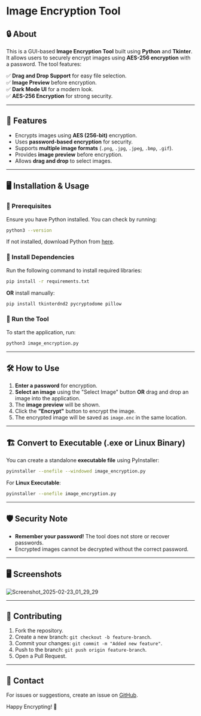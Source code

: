 # Image Encryption Tool

## 🔒 About
This is a GUI-based **Image Encryption Tool** built using **Python** and **Tkinter**. It allows users to securely encrypt images using **AES-256 encryption** with a password. The tool features:

✅ **Drag and Drop Support** for easy file selection.  
✅ **Image Preview** before encryption.  
✅ **Dark Mode UI** for a modern look.  
✅ **AES-256 Encryption** for strong security.  

---

## 📜 Features
- Encrypts images using **AES (256-bit)** encryption.
- Uses **password-based encryption** for security.
- Supports **multiple image formats** (`.png`, `.jpg`, `.jpeg`, `.bmp`, `.gif`).
- Provides **image preview** before encryption.
- Allows **drag and drop** to select images.

---

## 🖥️ Installation & Usage

### 🔹 Prerequisites
Ensure you have Python installed. You can check by running:
```bash
python3 --version
```
If not installed, download Python from [here](https://www.python.org/downloads/).

### 🔹 Install Dependencies
Run the following command to install required libraries:
```bash
pip install -r requirements.txt
```
**OR** install manually:
```bash
pip install tkinterdnd2 pycryptodome pillow
```

### 🔹 Run the Tool
To start the application, run:
```bash
python3 image_encryption.py
```

---

## 🛠️ How to Use
1. **Enter a password** for encryption.
2. **Select an image** using the "Select Image" button **OR** drag and drop an image into the application.
3. The **image preview** will be shown.
4. Click the **"Encrypt"** button to encrypt the image.
5. The encrypted image will be saved as `image.enc` in the same location.

---

## 🏗️ Convert to Executable (.exe or Linux Binary)
You can create a standalone **executable file** using PyInstaller:
```bash
pyinstaller --onefile --windowed image_encryption.py
```
For **Linux Executable**:
```bash
pyinstaller --onefile image_encryption.py
```

---

## 🛡️ Security Note
- **Remember your password!** The tool does not store or recover passwords.
- Encrypted images cannot be decrypted without the correct password.

---


## 🖥️ Screenshots
![Screenshot_2025-02-23_01_29_29](https://github.com/user-attachments/assets/84b6fb7b-949d-4c03-822b-4578fedae8c6)


---

## 🤝 Contributing
1. Fork the repository.
2. Create a new branch: `git checkout -b feature-branch`.
3. Commit your changes: `git commit -m "Added new feature"`.
4. Push to the branch: `git push origin feature-branch`.
5. Open a Pull Request.

---


## 📩 Contact
For issues or suggestions, create an issue on [GitHub](https://github.com/your-username/Image-Encryption-Tool).

Happy Encrypting! 🔐

